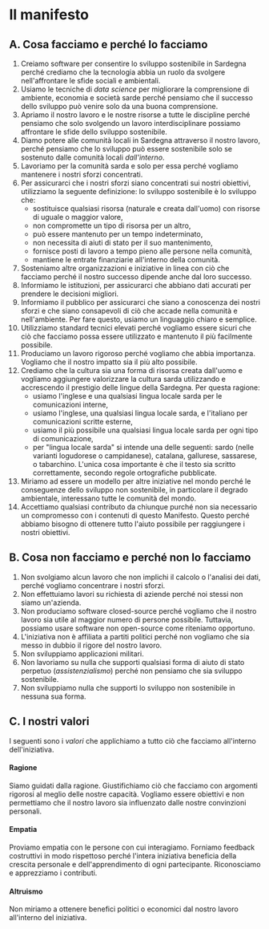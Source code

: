 Il manifesto
=============

A. Cosa facciamo e perché lo facciamo
-------------------------------------

1.  Creiamo software per consentire lo sviluppo sostenibile in Sardegna perché
    crediamo che la tecnologia abbia un ruolo da svolgere nell'affrontare le
    sfide sociali e ambientali.
2.  Usiamo le tecniche di *data science* per migliorare la comprensione di
    ambiente, economia e società sarde perché pensiamo che il successo dello
    sviluppo può venire solo da una buona comprensione.
3.  Apriamo il nostro lavoro e le nostre risorse a tutte le discipline perché
    pensiamo che solo svolgendo un lavoro interdisciplinare possiamo affrontare
    le sfide dello sviluppo sostenibile.
4.  Diamo potere alle comunità locali in Sardegna attraverso il nostro lavoro,
    perché pensiamo che lo sviluppo può essere sostenibile solo se sostenuto
    dalle comunità locali *dall'interno*.
5.  Lavoriamo per la comunità sarda e solo per essa perché vogliamo mantenere i
    nostri sforzi concentrati.
6.  Per assicurarci che i nostri sforzi siano concentrati sui nostri obiettivi,
    utilizziamo la seguente definizione: lo sviluppo sostenibile è lo sviluppo
    che:
    * sostituisce qualsiasi risorsa (naturale e creata dall'uomo) con risorse di
      uguale o maggior valore,
    * non compromette un tipo di risorsa per un altro,
    * può essere mantenuto per un tempo indeterminato,
    * non necessita di aiuti di stato per il suo mantenimento,
    * fornisce posti di lavoro a tempo pieno alle persone nella comunità,
    * mantiene le entrate finanziarie all'interno della comunità.
7.  Sosteniamo altre organizzazioni e iniziative in linea con ciò che facciamo
    perché il nostro successo dipende anche dal loro successo.
8.  Informiamo le istituzioni, per assicurarci che abbiano dati accurati per
    prendere le decisioni migliori.
9.  Informiamo il pubblico per assicurarci che siano a conoscenza dei nostri
    sforzi e che siano consapevoli di ciò che accade nella comunità e
    nell'ambiente. Per fare questo, usiamo un linguaggio chiaro e semplice.
10. Utilizziamo standard tecnici elevati perché vogliamo essere sicuri che ciò
    che facciamo possa essere utilizzato e mantenuto il più facilmente
    possibile.
11. Produciamo un lavoro rigoroso perché vogliamo che abbia importanza. Vogliamo
    che il nostro impatto sia il più alto possibile.
12. Crediamo che la cultura sia una forma di risorsa creata dall'uomo e vogliamo
    aggiungere valorizzare la cultura sarda utilizzando e accrescendo il
    prestigio delle lingue della Sardegna. Per questa ragione:
    * usiamo l'inglese e una qualsiasi lingua locale sarda per le comunicazioni
      interne,
    * usiamo l'inglese, una qualsiasi lingua locale sarda, e l'italiano per
      comunicazioni scritte esterne,
    * usiamo il più possibile una qualsiasi lingua locale sarda per ogni tipo di
      comunicazione,
    * per "lingua locale sarda" si intende una delle seguenti: sardo (nelle
      varianti logudorese o campidanese), catalana, gallurese, sassarese, o
      tabarchino. L'unica cosa importante è che il testo sia scritto
      correttamente, secondo regole ortografiche pubblicate.
13. Miriamo ad essere un modello per altre iniziative nel mondo perché le
    conseguenze dello sviluppo non sostenibile, in particolare il degrado
    ambientale, interessano tutte le comunità del mondo.
14. Accettiamo qualsiasi contributo da chiunque purché non sia necessario un
    compromesso con i contenuti di questo Manifesto. Questo perché abbiamo
    bisogno di ottenere tutto l'aiuto possibile per raggiungere i nostri
    obiettivi.

B. Cosa non facciamo e perché non lo facciamo
---------------------------------------------

1.  Non svolgiamo alcun lavoro che non implichi il calcolo o l'analisi dei dati,
    perché vogliamo concentrare i nostri sforzi.
2.  Non effettuiamo lavori su richiesta di aziende perché noi stessi non siamo
    un'azienda.
3.  Non produciamo software closed-source perché vogliamo che il nostro lavoro
    sia utile al maggior numero di persone possibile. Tuttavia, possiamo usare
    software non open-source come riteniamo opportuno.
4.  L'iniziativa non è affiliata a partiti politici perché non vogliamo che sia
    messo in dubbio il rigore del nostro lavoro.
5.  Non sviluppiamo applicazioni militari.
6.  Non lavoriamo su nulla che supporti qualsiasi forma di aiuto di stato
    perpetuo (*assistenzialismo*) perché non pensiamo che sia sviluppo
    sostenibile.
7.  Non sviluppiamo nulla che supporti lo sviluppo non sostenibile in nessuna
    sua forma.

C. I nostri valori
------------------

I seguenti sono i *valori* che applichiamo a tutto ciò che facciamo all'interno
dell'iniziativa.

#### Ragione
Siamo guidati dalla ragione. Giustifichiamo ciò che facciamo con argomenti
rigorosi al meglio delle nostre capacità. Vogliamo essere obiettivi e non
permettiamo che il nostro lavoro sia influenzato dalle nostre convinzioni
personali.

#### Empatia
Proviamo empatia con le persone con cui interagiamo. Forniamo feedback
costruttivi in modo rispettoso perché l'intera iniziativa beneficia della
crescita personale e dell'apprendimento di ogni partecipante. Riconosciamo e
apprezziamo i contributi.

#### Altruismo
Non miriamo a ottenere benefici politici o economici dal nostro lavoro
all'interno del iniziativa.